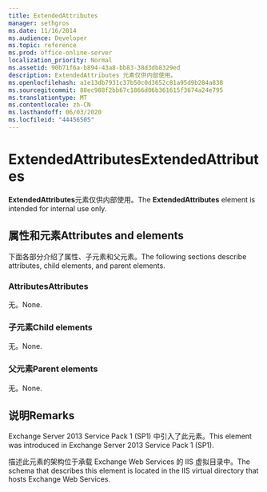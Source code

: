 ```yaml
---
title: ExtendedAttributes
manager: sethgros
ms.date: 11/16/2014
ms.audience: Developer
ms.topic: reference
ms.prod: office-online-server
localization_priority: Normal
ms.assetid: 90b71f6a-b894-43a8-bb83-38d3db8329ed
description: ExtendedAttributes 元素仅供内部使用。
ms.openlocfilehash: a1e13db7931c37b50c0d3652c81a95d9b284a838
ms.sourcegitcommit: 88ec988f2bb67c1866d06b361615f3674a24e795
ms.translationtype: MT
ms.contentlocale: zh-CN
ms.lasthandoff: 06/03/2020
ms.locfileid: "44456505"
---
```

# <a name="extendedattributes"></a><span data-ttu-id="f1bb3-103">ExtendedAttributes</span><span class="sxs-lookup"><span data-stu-id="f1bb3-103">ExtendedAttributes</span></span>

<span data-ttu-id="f1bb3-104">**ExtendedAttributes**元素仅供内部使用。</span><span class="sxs-lookup"><span data-stu-id="f1bb3-104">The **ExtendedAttributes** element is intended for internal use only.</span></span> 

## <a name="attributes-and-elements"></a><span data-ttu-id="f1bb3-105">属性和元素</span><span class="sxs-lookup"><span data-stu-id="f1bb3-105">Attributes and elements</span></span>

<span data-ttu-id="f1bb3-106">下面各部分介绍了属性、子元素和父元素。</span><span class="sxs-lookup"><span data-stu-id="f1bb3-106">The following sections describe attributes, child elements, and parent elements.</span></span>
  
### <a name="attributes"></a><span data-ttu-id="f1bb3-107">Attributes</span><span class="sxs-lookup"><span data-stu-id="f1bb3-107">Attributes</span></span>

<span data-ttu-id="f1bb3-108">无。</span><span class="sxs-lookup"><span data-stu-id="f1bb3-108">None.</span></span>
  
### <a name="child-elements"></a><span data-ttu-id="f1bb3-109">子元素</span><span class="sxs-lookup"><span data-stu-id="f1bb3-109">Child elements</span></span>

<span data-ttu-id="f1bb3-110">无。</span><span class="sxs-lookup"><span data-stu-id="f1bb3-110">None.</span></span>
  
### <a name="parent-elements"></a><span data-ttu-id="f1bb3-111">父元素</span><span class="sxs-lookup"><span data-stu-id="f1bb3-111">Parent elements</span></span>

<span data-ttu-id="f1bb3-112">无。</span><span class="sxs-lookup"><span data-stu-id="f1bb3-112">None.</span></span>
  
## <a name="remarks"></a><span data-ttu-id="f1bb3-113">说明</span><span class="sxs-lookup"><span data-stu-id="f1bb3-113">Remarks</span></span>

<span data-ttu-id="f1bb3-114">Exchange Server 2013 Service Pack 1 (SP1) 中引入了此元素。</span><span class="sxs-lookup"><span data-stu-id="f1bb3-114">This element was introduced in Exchange Server 2013 Service Pack 1 (SP1).</span></span>
  
<span data-ttu-id="f1bb3-115">描述此元素的架构位于承载 Exchange Web Services 的 IIS 虚拟目录中。</span><span class="sxs-lookup"><span data-stu-id="f1bb3-115">The schema that describes this element is located in the IIS virtual directory that hosts Exchange Web Services.</span></span>
  


